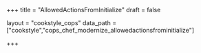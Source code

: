 +++
title = "AllowedActionsFromInitialize"
draft = false

layout = "cookstyle_cops"
data_path = ["cookstyle","cops_chef_modernize_allowedactionsfrominitialize"]

+++

<!-- The content of this page is automatically generated from the
cops_chef_modernize_allowedactionsfrominitialize.yml file in github.com/chef/cookstyle/blob/main/docs-chef-io/data/cookstyle/. -->
